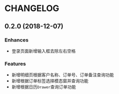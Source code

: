 # CHANGELOG

## 0.2.0 (2018-12-07)

### Enhances

* 登录页面新增输入框去除左右空格

### Features

* 新增明细页根据客户名称、订单号、订单备注查询功能
* 新增根据订单标签选择模态窗并查询功能
* 新增根据日历`Drawer`查询订单功能